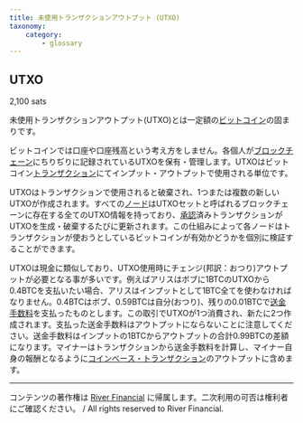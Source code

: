 ```yaml
---
title: 未使用トランザクションアウトプット (UTXO)
taxonomy:
    category:
        - glossary
---
```


## UTXO
2,100 sats

未使用トランザクションアウトプット(UTXO)とは一定額の[ビットコイン](http://lostinbitcoin.jp.testrs.jp/staging/glossary/bitcoin/)の固まりです。

ビットコインでは口座や口座残高という考え方をしません。各個人が[ブロックチェーン](http://lostinbitcoin.jp.testrs.jp/staging/glossary/blockchain/)にちりぢりに記録されているUTXOを保有・管理します。UTXOはビットコイン[トランザクション](http://lostinbitcoin.jp.testrs.jp/staging/glossary/transaction/)にてインプット・アウトプットで使用される単位です。

UTXOはトランザクションで使用されると破棄され、1つまたは複数の新しいUTXOが作成されます。すべての[ノード](http://lostinbitcoin.jp.testrs.jp/staging/glossary/node/)はUTXOセットと呼ばれるブロックチェーンに存在する全てのUTXO情報を持っており、[承認](http://lostinbitcoin.jp.testrs.jp/staging/glossary/confirmation/)済みトランザクションがUTXOを生成・破棄するたびに更新されます。この仕組みによって各ノードはトランザクションが使おうとしているビットコインが有効かどうかを個別に検証することができます。

UTXOは現金に類似しており、UTXO使用時にチェンジ(邦訳：おつり)アウトプットが必要となる事が多いです。例えばアリスはボブに1BTCのUTXOから0.4BTCを支払いたい場合、アリスはインプットとして1BTC全てを使わなければなりません。0.4BTCはボブ、0.59BTCは自分(おつり)、残りの0.01BTCで[送金手数料](http://lostinbitcoin.jp.testrs.jp/staging/glossary/transaction_fee/)を支払ったものとします。この取引でUTXOが1つ消費され、新たに2つ作成されます。支払った送金手数料はアウトプットにならないことに注意してください。送金手数料はインプットの1BTCからアウトプットの合計0.99BTCの差額になります。マイナーはトランザクションから送金手数料を計算し、マイナー自身の報酬となるように[コインベース・トランザクション](http://lostinbitcoin.jp.testrs.jp/staging/glossary/coinbase_transaction/)のアウトプットに含めます。

---
コンテンツの著作権は [River Financial](https://river.com/) に帰属します。二次利用の可否は権利者にご確認ください。 / All rights reserved to River Financial.
